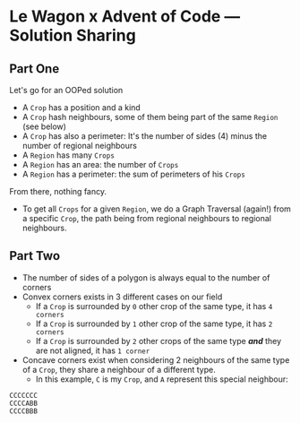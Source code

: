 # Le Wagon x Advent of Code — Solution Sharing
## Part One
Let's go for an OOPed solution
* A `Crop` has a position and a kind
* A `Crop` hash neighbours, some of them being part of the same `Region` (see below)
* A `Crop` has also a perimeter: It's the number of sides (4) minus the number of regional neighbours
* A `Region` has many `Crops`
* A `Region` has an area: the number of `Crops`
* A `Region` has a perimeter: the sum of perimeters of his `Crops`

From there, nothing fancy.
* To get all `Crops` for a given `Region`, we do a Graph Traversal (again!) from a specific `Crop`, the path being from regional neighbours to regional neighbours.

## Part Two

* The number of sides of a polygon is always equal to the number of corners
* Convex corners exists in 3 different cases on our field
  * If a `Crop` is surrounded by `0` other crop of the same type, it has `4 corners`
  * If a `Crop` is surrounded by `1` other crop of the same type, it has `2 corners`
  * If a `Crop` is surrounded by `2` other crops of the same type **_and_** they are not aligned, it has `1 corner`
* Concave corners exist when considering 2 neighbours of the same type of a `Crop`, they share a neighbour of a different type.
  * In this example, `C` is my `Crop`, and `A` represent this special neighbour:
```text
CCCCCCC
CCCCABB
CCCCBBB
```
